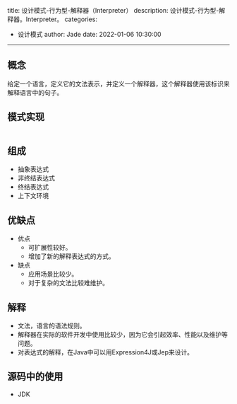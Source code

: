 title: 设计模式-行为型-解释器（Interpreter）
description: 设计模式-行为型-解释器。Interpreter。
categories:
  - 设计模式
author: Jade
date: 2022-01-06 10:30:00
---

## 概念
给定一个语言，定义它的文法表示，并定义一个解释器，这个解释器使用该标识来解释语言中的句子。

## 模式实现
```java

```

## 组成
- 抽象表达式
- 非终结表达式
- 终结表达式
- 上下文环境

## 优缺点
- 优点
  - 可扩展性较好。
  - 增加了新的解释表达式的方式。
- 缺点
  - 应用场景比较少。
  - 对于复杂的文法比较难维护。

## 解释
- 文法，语言的语法规则。
- 解释器在实际的软件开发中使用比较少，因为它会引起效率、性能以及维护等问题。
- 对表达式的解释，在Java中可以用Expression4J或Jep来设计。

## 源码中的使用
- JDK
